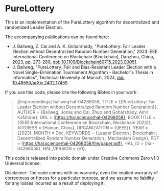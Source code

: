 # PureLottery
This is an implementation of the PureLottery algorithm for decentralized and randomized Leader Election.

The accompanying publications can be found here:
- J. Ballweg, Z. Cai and A. K. Goharshady, "PureLottery: Fair Leader Election without Decentralized Random Number Generation," 2023 IEEE International Conference on Blockchain (Blockchain), Danzhou, China, 2023, pp. 273-280, [doi: 10.1109/Blockchain60715.2023.00051](https://doi.org/10.1109/Blockchain60715.2023.00051).
- J. Ballweg, "PureLottery: Fair and Bias-Resistant Leader Election with a Novel Single-Elimination Tournament Algorithm - Bachelor's Thesis in Informatics", Technical University of Munich, 2024, [doi: 10.48550/arXiv.2402.17459](https://doi.org/10.48550/arXiv.2402.17459).

If you use this code, please cite the following Bibtex in your work:

> @inproceedings{
> ballweg:hal-04268058,
> TITLE = {{PureLottery: Fair Leader Election without Decentralized Random Number Generation}},
> AUTHOR = {Ballweg, Jonas and Cai, Zhuo and Goharshady, Amir Kafshdar},
  URL = {https://hal.science/hal-04268058},
  BOOKTITLE = {{IEEE International Conference on Blockchain, Blockchain 2023}},
  ADDRESS = {Hainan, China},
  ORGANIZATION = {{IEEE}},
  YEAR = {2023},
  MONTH = Dec,
  KEYWORDS = {Leader Election ; Blockchain ; Decentralized Random Number Generation ; Mechanism Design},
  PDF = {https://hal.science/hal-04268058/file/paper.pdf},
  HAL_ID = {hal-04268058},
  HAL_VERSION = {v1},


This code is released into public domain under Creative Commons Zero v1.0 Universal license.

Disclaimer: 
The code comes with no warranty, even the implied warranty of correctness 
or fitness for a particular purpose, and we assume no liability for any losses incurred 
as a result of deploying it. 
